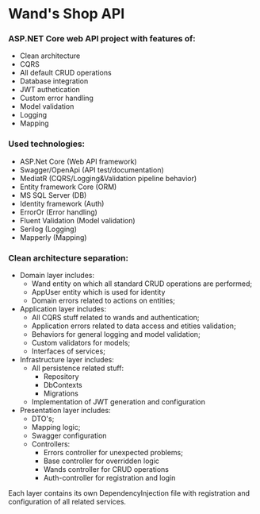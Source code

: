 # Wand's Shop API
### ASP.NET Core web API project with features of:
- Clean architecture
- CQRS
- All default CRUD operations
- Database integration
- JWT authetication
- Custom error handling
- Model validation
- Logging
- Mapping

### Used technologies:
- ASP.Net Core (Web API framework)
- Swagger/OpenApi (API test/documentation)
- MediatR (CQRS/Logging&Validation pipeline behavior)
- Entity framework Core (ORM)
- MS SQL Server (DB)
- Identity framework (Auth)
- ErrorOr (Error handling)
- Fluent Validation (Model validation)
- Serilog (Logging)
- Mapperly (Mapping)

### Clean architecture separation:
- Domain layer includes:
   - Wand entity on which all standard CRUD operations are performed;
   - AppUser entity which is used for identity
   - Domain errors related to actions on entities;
- Application layer includes:
   - All CQRS stuff related to wands and authentication;
   - Application errors related to data access and etities validation;
   - Behaviors for general logging and model validation;
   - Custom validators for models;
   - Interfaces of services;
- Infrastructure layer includes:
   - All persistence related stuff:
      - Repository
      - DbContexts
      - Migrations
   - Implementation of JWT generation and configuration
- Presentation layer inсludes:
   - DTO's;
   - Mapping logic;
   - Swagger configuration
   - Controllers:
      - Errors controller for unexpected problems;
      - Base controller for overridden logic
      - Wands controller for CRUD operations
      - Auth-controller for registration and login

Each layer contains its own DependencyInjection file with registration and configuration of all related services.
  
